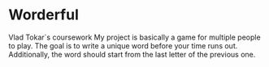 # Worderful
Vlad Tokar`s coursework
My project is basically a game for multiple people to play.
The goal is to write a unique word before your time runs out.
Additionally, the word should start from the last letter of the previous one.